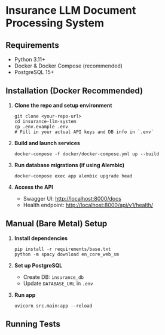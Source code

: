 # Insurance LLM Document Processing System

## Requirements
- Python 3.11+
- Docker & Docker Compose (recommended)
- PostgreSQL 15+

## Installation (Docker Recommended)

1. **Clone the repo and setup environment**
    ```
    git clone <your-repo-url>
    cd insurance-llm-system
    cp .env.example .env
    # Fill in your actual API keys and DB info in `.env`
    ```

2. **Build and launch services**
    ```
    docker-compose -f docker/docker-compose.yml up --build
    ```

3. **Run database migrations (if using Alembic)**
    ```
    docker-compose exec app alembic upgrade head
    ```

4. **Access the API**
    - Swagger UI: [http://localhost:8000/docs](http://localhost:8000/docs)
    - Health endpoint: [http://localhost:8000/api/v1/health/](http://localhost:8000/api/v1/health/)

## Manual (Bare Metal) Setup

1. **Install dependencies**
    ```
    pip install -r requirements/base.txt
    python -m spacy download en_core_web_sm
    ```

2. **Set up PostgreSQL**
    - Create DB: `insurance_db`
    - Update `DATABASE_URL` in `.env`

3. **Run app**
    ```
    uvicorn src.main:app --reload
    ```

## Running Tests

